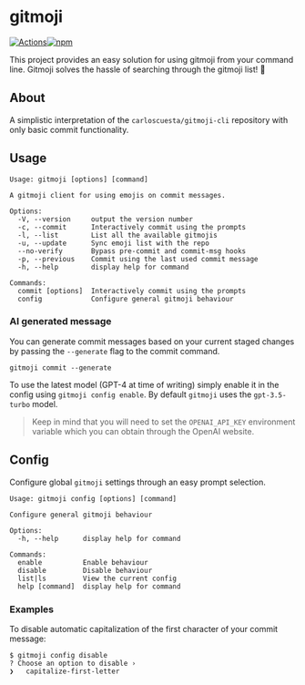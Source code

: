 # gitmoji

[![Actions](https://action-badges.now.sh/segersniels/gitmoji)](https://github.com/segersniels/gitmoji/actions)[![npm](https://badge.fury.io/js/%40segersniels%2Fgitmoji.svg)](https://www.npmjs.com/package/@segersniels/gitmoji)

This project provides an easy solution for using gitmoji from your command line. Gitmoji solves the hassle of searching through the gitmoji list! 🎉

## About

A simplistic interpretation of the `carloscuesta/gitmoji-cli` repository with only basic commit functionality.

## Usage

```
Usage: gitmoji [options] [command]

A gitmoji client for using emojis on commit messages.

Options:
  -V, --version     output the version number
  -c, --commit      Interactively commit using the prompts
  -l, --list        List all the available gitmojis
  -u, --update      Sync emoji list with the repo
  --no-verify       Bypass pre-commit and commit-msg hooks
  -p, --previous    Commit using the last used commit message
  -h, --help        display help for command

Commands:
  commit [options]  Interactively commit using the prompts
  config            Configure general gitmoji behaviour
```

### AI generated message

You can generate commit messages based on your current staged changes by passing the `--generate` flag to the commit command.

```
gitmoji commit --generate
```

To use the latest model (GPT-4 at time of writing) simply enable it in the config using `gitmoji config enable`. By default `gitmoji` uses the `gpt-3.5-turbo` model.

> Keep in mind that you will need to set the `OPENAI_API_KEY` environment variable which you can obtain through the OpenAI website.

## Config

Configure global `gitmoji` settings through an easy prompt selection.

```
Usage: gitmoji config [options] [command]

Configure general gitmoji behaviour

Options:
  -h, --help      display help for command

Commands:
  enable          Enable behaviour
  disable         Disable behaviour
  list|ls         View the current config
  help [command]  display help for command
```

### Examples

To disable automatic capitalization of the first character of your commit message:

```
$ gitmoji config disable
? Choose an option to disable ›
❯   capitalize-first-letter
```
